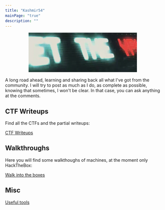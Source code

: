 ```yaml
---
title: "Kashmir54"
mainPage: "true"
description: ""
---
```


<p align="center">
  <img src="/images/killswitch.gif" width="70%"/>
</p>

A long road ahead, learning and sharing back all what I've got from the community.
I will try to post as much as I do, as complete as possible, knowing that sometimes, I won't be clear. In that case, you can ask anything at the comments.


## CTF Writeups

Find all the CTFs and the partial writeups:

[CTF Writeups](/ctfs)


## Walkthroughs

Here you will find some walkthoughs of machines, at the moment only HackTheBox:

[Walk into the boxes](/walkthroughs)

<script src="https://www.hackthebox.eu/badge/365669"></script>


## Misc

[Useful tools](/misc)